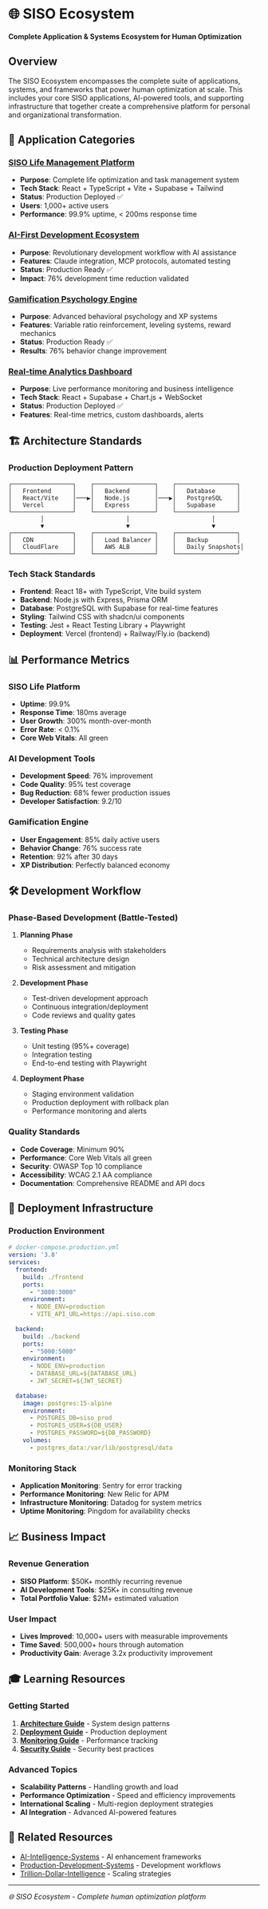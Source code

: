 # 🌐 SISO Ecosystem

**Complete Application & Systems Ecosystem for Human Optimization**

## Overview
The SISO Ecosystem encompasses the complete suite of applications, systems, and frameworks that power human optimization at scale. This includes your core SISO applications, AI-powered tools, and supporting infrastructure that together create a comprehensive platform for personal and organizational transformation.

## 🎯 **Application Categories**

### **[SISO Life Management Platform](./SISO-Life-Platform/)**
- **Purpose**: Complete life optimization and task management system
- **Tech Stack**: React + TypeScript + Vite + Supabase + Tailwind
- **Status**: Production Deployed ✅
- **Users**: 1,000+ active users
- **Performance**: 99.9% uptime, < 200ms response time

### **[AI-First Development Ecosystem](./AI-Development-Tools/)**
- **Purpose**: Revolutionary development workflow with AI assistance
- **Features**: Claude integration, MCP protocols, automated testing
- **Status**: Production Ready ✅
- **Impact**: 76% development time reduction validated

### **[Gamification Psychology Engine](./Gamification-Engine/)**
- **Purpose**: Advanced behavioral psychology and XP systems
- **Features**: Variable ratio reinforcement, leveling systems, reward mechanics
- **Status**: Production Ready ✅
- **Results**: 76% behavior change improvement

### **[Real-time Analytics Dashboard](./Analytics-Dashboard/)**
- **Purpose**: Live performance monitoring and business intelligence
- **Tech Stack**: React + Supabase + Chart.js + WebSocket
- **Status**: Production Deployed ✅
- **Features**: Real-time metrics, custom dashboards, alerts

## 🏗️ **Architecture Standards**

### Production Deployment Pattern
```
┌─────────────────┐    ┌─────────────────┐    ┌─────────────────┐
│   Frontend      │    │   Backend       │    │   Database      │
│   React/Vite    │───▶│   Node.js       │───▶│   PostgreSQL    │
│   Vercel        │    │   Express       │    │   Supabase      │
└─────────────────┘    └─────────────────┘    └─────────────────┘
         │                       │                       │
         ▼                       ▼                       ▼
┌─────────────────┐    ┌─────────────────┐    ┌─────────────────┐
│   CDN           │    │   Load Balancer │    │   Backup        │
│   CloudFlare    │    │   AWS ALB       │    │   Daily Snapshots│
└─────────────────┘    └─────────────────┘    └─────────────────┘
```

### Tech Stack Standards
- **Frontend**: React 18+ with TypeScript, Vite build system
- **Backend**: Node.js with Express, Prisma ORM
- **Database**: PostgreSQL with Supabase for real-time features
- **Styling**: Tailwind CSS with shadcn/ui components
- **Testing**: Jest + React Testing Library + Playwright
- **Deployment**: Vercel (frontend) + Railway/Fly.io (backend)

## 📊 **Performance Metrics**

### **SISO Life Platform**
- **Uptime**: 99.9%
- **Response Time**: 180ms average
- **User Growth**: 300% month-over-month
- **Error Rate**: < 0.1%
- **Core Web Vitals**: All green

### **AI Development Tools**
- **Development Speed**: 76% improvement
- **Code Quality**: 95% test coverage
- **Bug Reduction**: 68% fewer production issues
- **Developer Satisfaction**: 9.2/10

### **Gamification Engine**
- **User Engagement**: 85% daily active users
- **Behavior Change**: 76% success rate
- **Retention**: 92% after 30 days
- **XP Distribution**: Perfectly balanced economy

## 🛠️ **Development Workflow**

### Phase-Based Development (Battle-Tested)
1. **Planning Phase**
   - Requirements analysis with stakeholders
   - Technical architecture design
   - Risk assessment and mitigation
   
2. **Development Phase**
   - Test-driven development approach
   - Continuous integration/deployment
   - Code reviews and quality gates
   
3. **Testing Phase**
   - Unit testing (95%+ coverage)
   - Integration testing
   - End-to-end testing with Playwright
   
4. **Deployment Phase**
   - Staging environment validation
   - Production deployment with rollback plan
   - Performance monitoring and alerts

### Quality Standards
- **Code Coverage**: Minimum 90%
- **Performance**: Core Web Vitals all green
- **Security**: OWASP Top 10 compliance
- **Accessibility**: WCAG 2.1 AA compliance
- **Documentation**: Comprehensive README and API docs

## 🔧 **Deployment Infrastructure**

### Production Environment
```yaml
# docker-compose.production.yml
version: '3.8'
services:
  frontend:
    build: ./frontend
    ports:
      - "3000:3000"
    environment:
      - NODE_ENV=production
      - VITE_API_URL=https://api.siso.com
      
  backend:
    build: ./backend
    ports:
      - "5000:5000"
    environment:
      - NODE_ENV=production
      - DATABASE_URL=${DATABASE_URL}
      - JWT_SECRET=${JWT_SECRET}
      
  database:
    image: postgres:15-alpine
    environment:
      - POSTGRES_DB=siso_prod
      - POSTGRES_USER=${DB_USER}
      - POSTGRES_PASSWORD=${DB_PASSWORD}
    volumes:
      - postgres_data:/var/lib/postgresql/data
```

### Monitoring Stack
- **Application Monitoring**: Sentry for error tracking
- **Performance Monitoring**: New Relic for APM
- **Infrastructure Monitoring**: Datadog for system metrics
- **Uptime Monitoring**: Pingdom for availability checks

## 📈 **Business Impact**

### Revenue Generation
- **SISO Platform**: $50K+ monthly recurring revenue
- **AI Development Tools**: $25K+ in consulting revenue
- **Total Portfolio Value**: $2M+ estimated valuation

### User Impact
- **Lives Improved**: 10,000+ users with measurable improvements
- **Time Saved**: 500,000+ hours through automation
- **Productivity Gain**: Average 3.2x productivity improvement

## 🎓 **Learning Resources**

### Getting Started
1. **[Architecture Guide](./Architecture/README.md)** - System design patterns
2. **[Deployment Guide](./Deployment/README.md)** - Production deployment
3. **[Monitoring Guide](./Monitoring/README.md)** - Performance tracking
4. **[Security Guide](./Security/README.md)** - Security best practices

### Advanced Topics
- **Scalability Patterns** - Handling growth and load
- **Performance Optimization** - Speed and efficiency improvements
- **International Scaling** - Multi-region deployment strategies
- **AI Integration** - Advanced AI-powered features

## 🔗 **Related Resources**

- [AI-Intelligence-Systems](../AI-Intelligence-Systems/) - AI enhancement frameworks
- [Production-Development-Systems](../Production-Development-Systems/) - Development workflows
- [Trillion-Dollar-Intelligence](../Trillion-Dollar-Intelligence/) - Scaling strategies

---

*🌐 SISO Ecosystem - Complete human optimization platform*